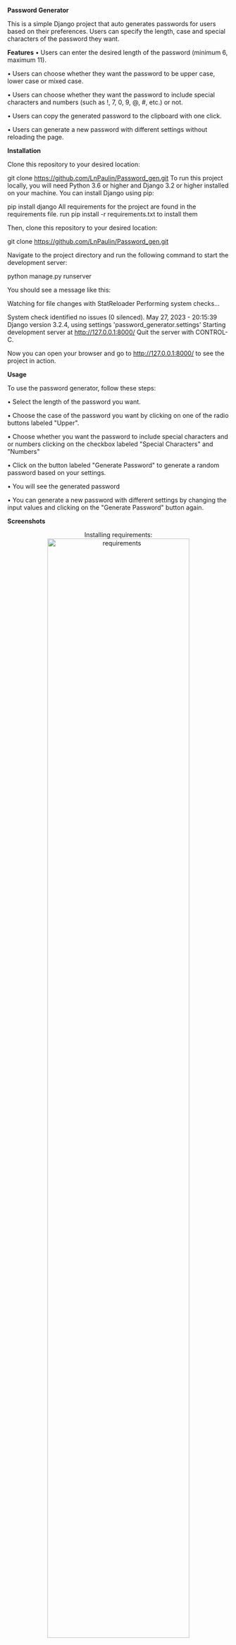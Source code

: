 <b>Password Generator</b>

This is a simple Django project that auto generates passwords for users based on their preferences. Users can specify the length, case and special characters of the password they want.

<b>Features</b>
•  Users can enter the desired length of the password (minimum 6, maximum 11).

•  Users can choose whether they want the password to be upper case, lower case or mixed case.

•  Users can choose whether they want the password to include special characters and numbers (such as !, 7, 0, 9, @, #, etc.) or not.

•  Users can copy the generated password to the clipboard with one click.

•  Users can generate a new password with different settings without reloading the page.

<b>Installation</b>

Clone this repository to your desired location:

git clone https://github.com/LnPaulin/Password_gen.git
To run this project locally, you will need Python 3.6 or higher and Django 3.2 or higher installed on your machine. You can install Django using pip:

pip install django
All requirements for the project are found in the requirements file. run pip install -r requirements.txt to install them

Then, clone this repository to your desired location:

git clone https://github.com/LnPaulin/Password_gen.git

Navigate to the project directory and run the following command to start the development server:

python manage.py runserver

You should see a message like this:

Watching for file changes with StatReloader
Performing system checks...

System check identified no issues (0 silenced).
May 27, 2023 - 20:15:39
Django version 3.2.4, using settings 'password_generator.settings'
Starting development server at http://127.0.0.1:8000/
Quit the server with CONTROL-C.

Now you can open your browser and go to http://127.0.0.1:8000/ to see the project in action.

<b>Usage</b>

To use the password generator, follow these steps:

•  Select the length of the password you want.

•  Choose the case of the password you want by clicking on one of the radio buttons labeled "Upper".

•  Choose whether you want the password to include special characters and or numbers clicking on the checkbox labeled "Special Characters" and "Numbers"

•  Click on the button labeled "Generate Password" to generate a random password based on your settings.

•  You will see the generated password

•  You can generate a new password with different settings by changing the input values and clicking on the "Generate Password" button again.
<br>

<b>Screenshots</b>
<p align="center">
Installing requirements: <br/>
<img src="https://i.imgur.com/7PqpOg2.png" width="80%" alt="requirements"/>
<br />
<br />
Running ther server: <br/>
<img src="https://i.imgur.com/Z2Vehfc.png" width="80%" alt="django_server"/>
<br /><br />
  Project on Browser <br/>
<img src="https://i.imgur.com/ivGW10w.png" width="80%" alt="dashboard"/>
<br /><br />
   Generated Password <br/>
<img src="https://i.imgur.com/pBsgSn9.png" width="80%" alt="dashboard"/>
<br /><br />

  
</p>
